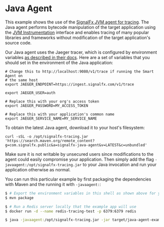 # Java Agent

This example shows the use of the [SignalFx JVM agent for
tracing](https://github.com/signalfx/signalfx-trace-java).  The Java agent
performs bytecode manipulation of the target application using the [JVM
Instrumentation](https://docs.oracle.com/javase/8/docs/api/java/lang/instrument/package-summary.html)
interface and enables tracing of many popular libraries and frameworks without
modification of the target application's source code.

Our Java agent uses the Jaeger tracer, which is configured by environment
variables [as described in their
docs](https://github.com/jaegertracing/jaeger-client-java/tree/master/jaeger-core#configuration-via-environment).
Here are a set of variables that you should set in the environment of the Java
application:

```
# Change this to http://localhost:9080/v1/trace if running the Smart Agent on
# the same host
export JAEGER_ENDPOINT=https://ingest.signalfx.com/v1/trace

export JAEGER_USER=auth

# Replace this with your org's access token
export JAEGER_PASSWORD=MY_ACCESS_TOKEN

# Replace this with your application's common name
export JAEGER_SERVICE_NAME=MY_SERVICE_NAME
```

To obtain the latest Java agent, download it to your host's filesystem:

```
curl -sSL -o /opt/signalfx-tracing.jar 'https://search.maven.org/remote_content?g=com.signalfx.public&a=signalfx-java-agent&v=LATEST&c=unbundled'
```

Make sure it is not writable by unsecured users since modifications to the
agent could easily compromise your application.  Then simply add the flag
`-javaagent:/opt/signalfx-tracing.jar` to your Java invocation and run your
application otherwise as normal.

You can run this particular example by first packaging the dependencies with
Maven and the running it with `-javaagent:`:

```sh
$ # Export the environment variables in this shell as shown above for your org
$ mvn package

$ # Run a Redis server locally that the example app will use
$ docker run -d --name redis-tracing-test -p 6379:6379 redis

$ java -javaagent:/opt/signalfx-tracing.jar -jar target/java-agent-example-1.0-SNAPSHOT-shaded.jar https://google.com
```
